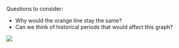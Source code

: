Questions to consider:
- Why would the orange line stay the same? 
- Can we think of historical periods that would affect this graph?

![](https://lh7-us.googleusercontent.com/kTFBA3TwinMjrQZYiXCi7hLbevJnKEer6LGfe0bB0Hj-5SxsP3r-Ome4XjrQSYEjHqYDoAqg_unxo4yNBhtoWwJoZ7_A8ufCQJb4SfZTJSgeEFPwsSZLgzOFOzvm-GehOhsswHIIqCDNvNyhRPGcO3Ci=s2048)

